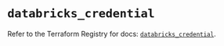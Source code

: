 # `databricks_credential`

Refer to the Terraform Registry for docs: [`databricks_credential`](https://registry.terraform.io/providers/databricks/databricks/1.94.0/docs/resources/credential).
